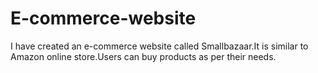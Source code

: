 # E-commerce-website
I have created an e-commerce website called Smallbazaar.It is similar to Amazon online store.Users can buy products as per their needs.
